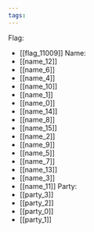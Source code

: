 ```yaml
---
tags:
---
```

Flag:
- [[flag_11009]]
Name:
- [[name_12]]
- [[name_6]]
- [[name_4]]
- [[name_10]]
- [[name_1]]
- [[name_0]]
- [[name_14]]
- [[name_8]]
- [[name_15]]
- [[name_2]]
- [[name_9]]
- [[name_5]]
- [[name_7]]
- [[name_13]]
- [[name_3]]
- [[name_11]]
Party:
- [[party_3]]
- [[party_2]]
- [[party_0]]
- [[party_1]]
